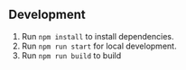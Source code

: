 ## Development

1. Run `npm install` to install dependencies.
2. Run `npm run start` for local development.
3. Run `npm run build` to build 

